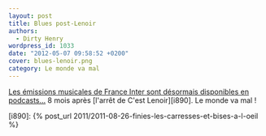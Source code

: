 ```yaml
---
layout: post
title: Blues post-Lenoir
authors:
  - Dirty Henry
wordpress_id: 1033
date: "2012-05-07 09:58:52 +0200"
cover: blues-lenoir.png
category: Le monde va mal
---
```


[Les émissions musicales de France Inter sont désormais disponibles en
podcasts…][1] 8 mois après [l'arrêt de C'est Lenoir][i890]. Le monde va mal !

[1]:
  http://www.franceinter.fr/evenement-toutes-les-musiques-sont-podcastables-sur-france-inter

[i890]: {% post_url 2011/2011-08-26-finies-les-carresses-et-bises-a-l-oeil %}
